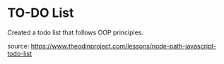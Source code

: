# TO-DO List

Created a todo list that follows OOP principles.

source: https://www.theodinproject.com/lessons/node-path-javascript-todo-list